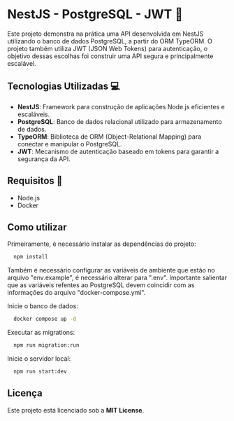# NestJS - PostgreSQL - JWT 🚀

Este projeto demonstra na prática uma API desenvolvida em NestJS utilizando o banco de dados PostgreSQL, a partir do ORM TypeORM. O projeto também utiliza JWT (JSON Web Tokens) para autenticação, o objetivo dessas escolhas foi construir uma API segura e principalmente escalável.

## Tecnologias Utilizadas 💻

- **NestJS**: Framework para construção de aplicações Node.js eficientes e escaláveis.
- **PostgreSQL**: Banco de dados relacional utilizado para armazenamento de dados.
- **TypeORM**: Biblioteca de ORM (Object-Relational Mapping) para conectar e manipular o PostgreSQL.
- **JWT**: Mecanismo de autenticação baseado em tokens para garantir a segurança da API.

## Requisitos 📝

- Node.js
- Docker

## Como utilizar

Primeiramente, é necessário instalar as dependências do projeto:

```bash
  npm install
```

Também é necessário configurar as variáveis de ambiente que estão no arquivo "env.example", é necessário alterar para ".env". Importante salientar que as variáveis refentes ao PostgreSQL devem coincidir com as informações do arquivo "docker-compose.yml".

Inicie o banco de dados:

```bash
  docker compose up -d
```

Executar as migrations:

```bash
  npm run migration:run
```

Inicie o servidor local:

```bash
  npm run start:dev
```

## Licença

Este projeto está licenciado sob a **MIT License**.
